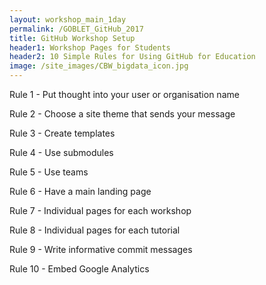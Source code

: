 ```yaml
---
layout: workshop_main_1day
permalink: /GOBLET_GitHub_2017
title: GitHub Workshop Setup
header1: Workshop Pages for Students
header2: 10 Simple Rules for Using GitHub for Education
image: /site_images/CBW_bigdata_icon.jpg
---
```


Rule 1 - Put thought into your user or organisation name

Rule 2 - Choose a site theme that sends your message 

Rule 3 - Create templates 

Rule 4 - Use submodules

Rule 5 - Use teams

Rule 6 - Have a main landing page  

Rule 7 - Individual pages for each workshop

Rule 8 - Individual pages for each tutorial

Rule 9 - Write informative commit messages

Rule 10 - Embed Google Analytics
